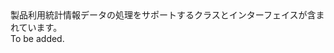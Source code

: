 <Namespace Name="Microsoft.ApplicationInsights.Extensibility">
  <Docs>
    <summary>製品利用統計情報データの処理をサポートするクラスとインターフェイスが含まれています。</summary> 
    <remarks>To be added.</remarks>
  </Docs>
</Namespace>
